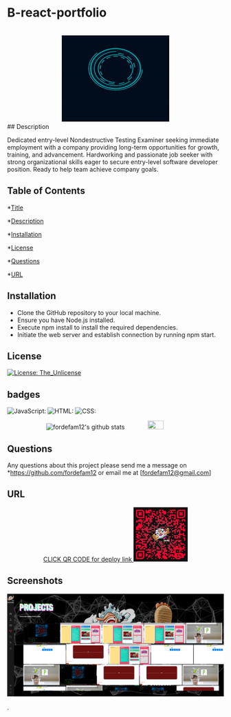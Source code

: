 
# B-react-portfolio


<div align="center">
  <br/>
  <a href="">
    <img alt="logo" height="200" src="./src/assets/images/ezgif-2-83d0111f69.gif" width="250" />
  </a>
  <br/>
</div>
## Description

 Dedicated entry-level Nondestructive Testing Examiner seeking immediate employment with a company providing long-term opportunities for growth, training, and advancement. Hardworking and passionate job seeker with strong organizational skills eager to secure entry-level software developer position. Ready to help team achieve company goals.

## Table of Contents
*[Title](#title)

*[Description](#description)
    
*[Installation](#installation)   

*[License](#license)
    
*[Questions](#questions)

*[URL](#URL)
    

## Installation

* Clone the GitHub repository to your local machine.
* Ensure you have Node.js installed.
* Execute npm install to install the required dependencies.
* Initiate the web server and establish connection by running npm start.


## License
[![License: The_Unlicense](https://img.shields.io/badge/License-The_Unlicense-brightgreen.svg)](https://opensource.org/licenses/The_Unlicense)




## badges

![JavaScript:](https://img.shields.io/badge/JavaScript-85.6%25-blue)
             ![HTML:](https://img.shields.io/badge/HTML-11.2%25-red)
             ![CSS:](https://img.shields.io/badge/CSS-3.2%25-purple)

<p align='center'>
<a><img src="https://github-readme-stats.vercel.app/api?username=fordefam12&show_icons=true&theme=transparent" alt="fordefam12's github stats"></a>
<a><img src="https://github-readme-stats.vercel.app/api/top-langs/?username=fordefam12&layout=compact" height ="20%" width= "27%"></a>
</p>


## Questions
Any questions about this project please send me a message on *https://github.com/fordefam12 or email me at [fordefam12@gmail.com]

## URL
  
  <p align='center'>
<a href='https://main--brandon-forde-portfolio.netlify.app//'>
CLICK QR CODE for deploy link
<img src='./src/assets/qr-code (13) (1).png' width="25%"></a>
</p>

## Screenshots
![scren](src/assets/BrandonsReactPortfolio.png)


.